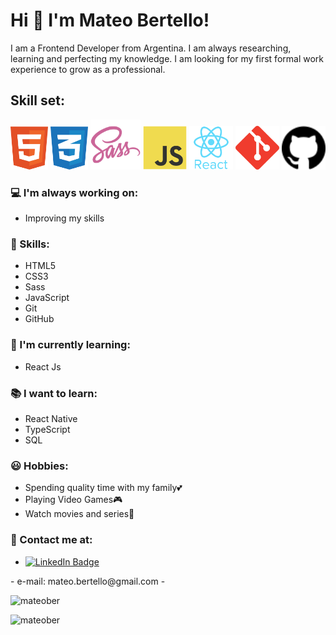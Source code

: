 # Hi 👋 I'm Mateo Bertello!
 
I am a Frontend Developer from Argentina. I am always researching, learning and perfecting my knowledge. I am looking for my first formal work experience to grow as a professional.

## Skill set:

<p align="left">
<img src="./assets/html.svg" height="auto" width="60">
<img src="./assets/css.svg" height="auto" width="60">
<img src="./assets/sass.svg" height="auto" width="80">
<img src="./assets/javascript.svg" height="auto" width="70">
<img src="./assets/react.svg" height="auto" width="70">
<img src="./assets/git.svg" height="auto" width="70">
<img src="./assets/github.svg" height="auto" width="70">
</p>

### 💻 I'm always working on:
- Improving my skills

### 🧠 Skills:
- HTML5 
- CSS3 
- Sass
- JavaScript
- Git
- GitHub

### 🌱 I'm currently learning:
- React Js

### 📚 I want to learn:
- React Native
- TypeScript
- SQL

### 😃 Hobbies:
- Spending quality time with my family💕​
- Playing Video Games🎮​
- Watch movies and series🍿

### 📌 Contact me at:
-  <a href="https://www.linkedin.com/in/mateo-bertello/">
    <img src="https://img.shields.io/badge/LinkedIn-blue?style=for-the-badge&logo=linkedin&logoColor=white" alt="LinkedIn Badge"/>
  </a>
  - e-mail: mateo.bertello@gmail.com
  - <p align="left"> <img src="https://komarev.com/ghpvc/?username=mateober&label=Profile%20views&color=0e75b6&style=flat" alt="mateober" /> </p>
<p><img align="left" src="https://github-readme-stats.vercel.app/api/top-langs?username=mateober&show_icons=true&locale=en&layout=compact" alt="mateober" /></p>

